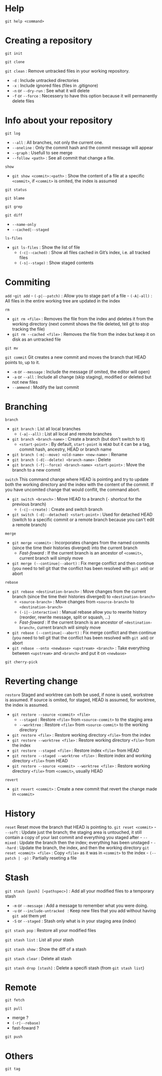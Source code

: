 # Help

`git help <command>`

# Creating a repository

`git init`

`git clone`

`git clean` : Remove untracked files in your working repository.
- `-d` : Include untracked directories
- `-x` : Include ignored files (files in .gitignore)
- `-n` or `--dry-run` : See what it will delete
- `-f` or `--force` : Necessery to have this option because it will permanently delete files

# Info about your repository

`git log`
- `--all` : All branches, not only the current one. 
- `--oneline` : Only the commit hash and the commit message will appear
- `--graph` : Usefull to see merge
- `--follow <path>` : See all commit that change a file.

`show`
- `git show <commit>:<path>` : Show the content of a file at a specific `<commit>`, if `<commit>` is omited, the index is assumed

`git status`

`git blame`

`git grep`

`git diff`
- `--name-only`
- `--cached|--staged`

`ls-files`
- `git ls-files`      : Show the list of file 
    - `(-c|--cached)` : Show all files cached in Git’s index, i.e. all tracked files
    - `(-s|--stage)`  : Show staged contents


# Commiting

`add`
-`git add`
    - `(-p|--patch)` : Allow you to stage part of a file
    - `(-A|-all)`    : All files in the entire working tree are updated in the index

`rm`
- `git rm <file>`          : Removes the file from the index and deletes it from the working directory (next commit shows the file deleted, tell git to stop tracking the file)
- `git rm --cached <file>` : Removes the file from the index but keep it on disk as an untracked file

`git mv`

`git commit`
Git creates a new commit and moves the branch that HEAD points to, up to it.
- `-m` or `--message` : Include the message (if omited, the editor will open)
- `-a` or `--all` : Include all change (skip staging), modified or deleted but not new files
- `--ammend` : Modify the last commit

# Branching

`branch`
- `git branch`                                          : List all local branches
    - `(-a|--all)`                                      : List all local and remote branches
- `git branch <branch-name>`                            : Create a branch (but don't switch to it)
    - `<start-point>`                                   : By default, `start-point` is `HEAD` but it can be a tag, commit hash, ancestry, HEAD or branch name
- `git branch (-m|--move) <old-name> <new-name>`        : Rename
- `git branch (-d|--delete) <branch-name>`              : Delete
- `git branch (-f|--force) <branch-name> <start-point>` : Move the branch to a new commit

`switch`
This command change where HEAD is pointing and try to update both the working directory and the index with the content of the commit. If you have uncomited change that would conflit, the command abort. 
- `git switch <branch>`                      : Move HEAD to a branch (`-` shortcut for the previous branch)
    - `(-c|--create)`                        : Create and switch branch
- `git switch (-d|--detached) <start-point>` : Used for detached HEAD (switch to a specific commit or a remote branch because you can't edit a remote branch)

`merge`
- `git merge <commit>`             : Incorporates changes from the named commits (since the time their histories diverged) into the current branch
    - *Fast-foward*                : If the current branch is an ancestor of `<commit>`, current branch will simply move
- `git merge (--continue|--abort)` : Fix merge conflict and then continue (you need to tell git that the conflict has been resolved with `git add`) or abort

`rebase`
- `git rebase <destination-branch>` : Move changes from the current branch (since the time their histories diverged) to `<destination-branch>`
    - `<source-branch>`             : Move changes from `<source-branch>` to `<destination-branch>`
    - `(-i|--interactive)`          : Manual rebase allow you to rewrite history (reorder, rewrite message, split or squash, ...)
    - *Fast-foward*                 : If the current branch is an ancestor of `<destination-branch>`, current branch will simply move
- `git rebase (--continue|--abort)` : Fix merge conflict and then continue (you need to tell git that the conflict has been resolved with `git add`) or abort
- `git rebase --onto <newbase> <upstream> <branch>` : Take everything between `<upstream>` and `<branch>` and put it on `<newbase>`

`git cherry-pick`

# Reverting change

`restore`
Staged and worktree can both be used, if none is used, workstree is assumed. If source is omited, for staged, HEAD is assumed, for worktree, the index is assumed.
- `git restore --source <commit> <file>`
    - `--staged`   : Restore `<file>` from `<source-commit>` to the staging area
    - `--worktree` : Restore `<file>` from `<source-commit>` to the working directory
- `git restore <file>`                              : Restore working directory `<file>` from the index
- `git restore --worktree <file>`                   : Restore working directory `<file>` from the index
- `git restore --staged <file>`                     : Restore index `<file>` from HEAD
- `git restore --staged --worktree <file>`          : Restore index and working directory `<file>` from HEAD
- `git restore --source <commit> --worktree <file>` : Restore working directory `<file>` from `<commit>`, usually HEAD

`revert`
- `git revert <commit>` : Create a new commit that revert the change made in `<commit>`

# History

`reset` 
Reset move the branch that HEAD is pointing to. 
`git reset <commit>`
    - `--soft`  : Update just the branch; the staging area is untouched, it still contain a copy of your last commit and everything you staged after
    - `--mixed` : Update the branch then the index; everything has been unstaged
    - `--hard`  : Update the branch, the index, and then the working directory
`git reset <commit> <file>` : Copy `<file>` as it was in `<commit>` to the index
    - `(--patch | -p)`           : Partially reseting a file


# Stash

`git stash [push] [<pathspec>]` : Add all your modified files to a temporary stash
- `-m` or `--message` : Add a message to remember what you were doing.
- `-u` or `--include-untracked ` : Keep new files that you add without having `git add` them yet
- `-S` or `--staged` : Stash only what is in your staging area (index)

`git stash pop` : Restore all your modified files

`git stash list` : List all your stash

`git stash show` : Show the diff of a stash

`git stash clear` : Delete all stash

`git stash drop [stash]` : Delete a specifi stash (from `git stash list`)

# Remote

`git fetch`

`git pull`
- merge ?
- `(-r|--rebase)`
- fast-foward ?

`git push`

# Others

`git tag`